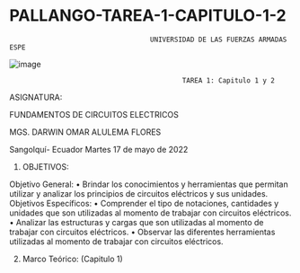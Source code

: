 # PALLANGO-TAREA-1-CAPITULO-1-2

                                       UNIVERSIDAD DE LAS FUERZAS ARMADAS ESPE



![image](https://user-images.githubusercontent.com/105695077/169195292-caeb0d12-8f66-4f08-bb58-2efffc44ccf5.png)




                                               TAREA 1: Capitulo 1 y 2 



ASIGNATURA: 





FUNDAMENTOS DE CIRCUITOS ELECTRICOS 



MGS. DARWIN OMAR ALULEMA FLORES



Sangolquí- Ecuador
Martes 17 de mayo de 2022 
1.	OBJETIVOS:

Objetivo General:
•	Brindar los conocimientos y herramientas que permitan utilizar y analizar los principios de circuitos eléctricos y sus unidades.
Objetivos Específicos:
•	Comprender el tipo de notaciones, cantidades y unidades que son utilizadas al momento de  trabajar con circuitos eléctricos.
•	Analizar las estructuras y cargas que son utilizadas al momento de trabajar con circuitos eléctricos.
•	Observar las diferentes herramientas utilizadas al momento de trabajar con circuitos eléctricos.

2.	Marco Teórico: (Capitulo 1) 

